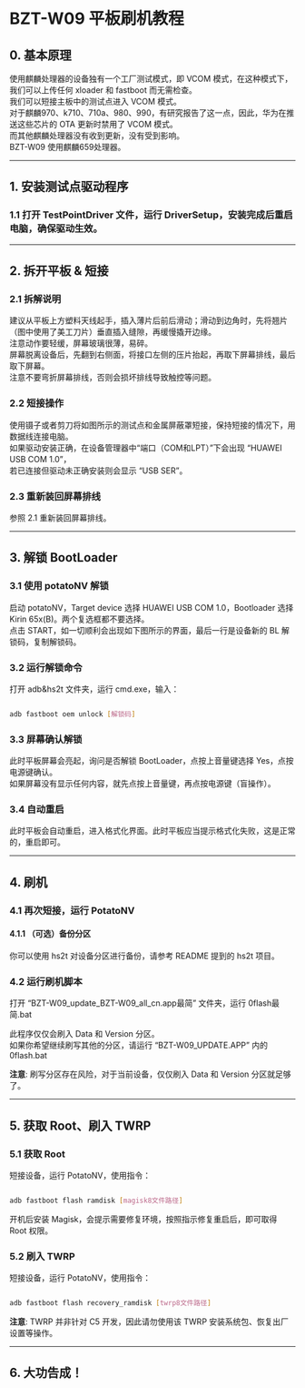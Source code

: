# BZT-W09 平板刷机教程

## 0. 基本原理

使用麒麟处理器的设备独有一个工厂测试模式，即 VCOM 模式，在这种模式下，我们可以上传任何 xloader 和 fastboot 而无需检查。  
我们可以短接主板中的测试点进入 VCOM 模式。  
对于麒麟970、k710、710a、980、990，有研究报告了这一点，因此，华为在推送这些芯片的 OTA 更新时禁用了 VCOM 模式。  
而其他麒麟处理器没有收到更新，没有受到影响。  
BZT-W09 使用麒麟659处理器。

---

## 1. 安装测试点驱动程序

### 1.1 打开 TestPointDriver 文件，运行 DriverSetup，安装完成后重启电脑，确保驱动生效。

---

## 2. 拆开平板 & 短接

### 2.1 拆解说明

建议从平板上方塑料天线起手，插入薄片后前后滑动；滑动到边角时，先将翘片（图中使用了美工刀片）垂直插入缝隙，再缓慢撬开边缘。  
注意动作要轻缓，屏幕玻璃很薄，易碎。  
屏幕脱离设备后，先翻到右侧面，将接口左侧的压片抬起，再取下屏幕排线，最后取下屏幕。  
注意不要弯折屏幕排线，否则会损坏排线导致触控等问题。

### 2.2 短接操作

使用镊子或者剪刀将如图所示的测试点和金属屏蔽罩短接，保持短接的情况下，用数据线连接电脑。  
如果驱动安装正确，在设备管理器中“端口（COM和LPT）”下会出现 “HUAWEI USB COM 1.0”，  
若已连接但驱动未正确安装则会显示 “USB SER”。

### 2.3 重新装回屏幕排线

参照 2.1 重新装回屏幕排线。

---

## 3. 解锁 BootLoader

### 3.1 使用 potatoNV 解锁

启动 potatoNV，Target device 选择 HUAWEI USB COM 1.0，Bootloader 选择 Kirin 65x(B)。两个复选框都不要选择。  
点击 START，如一切顺利会出现如下图所示的界面，最后一行是设备新的 BL 解锁码，复制解锁码。

### 3.2 运行解锁命令

打开 adb&hs2t 文件夹，运行 cmd.exe，输入：

```bash

adb fastboot oem unlock [解锁码]

```

### 3.3 屏幕确认解锁

此时平板屏幕会亮起，询问是否解锁 BootLoader，点按上音量键选择 Yes，点按电源键确认。  
如果屏幕没有显示任何内容，就先点按上音量键，再点按电源键（盲操作）。

### 3.4 自动重启

此时平板会自动重启，进入格式化界面。此时平板应当提示格式化失败，这是正常的，重启即可。

---

## 4. 刷机

### 4.1 再次短接，运行 PotatoNV

#### 4.1.1 （可选）备份分区

你可以使用 hs2t 对设备分区进行备份，请参考 README 提到的 hs2t 项目。

### 4.2 运行刷机脚本

打开 “BZT-W09_update_BZT-W09_all_cn.app最简” 文件夹，运行 0flash最简.bat

此程序仅仅会刷入 Data 和 Version 分区。  
如果你希望继续刷写其他的分区，请运行 “BZT-W09_UPDATE.APP” 内的 0flash.bat

**注意**: 刷写分区存在风险，对于当前设备，仅仅刷入 Data 和 Version 分区就足够了。

---

## 5. 获取 Root、刷入 TWRP

### 5.1 获取 Root

短接设备，运行 PotatoNV，使用指令：

```bash

adb fastboot flash ramdisk [magisk8文件路径]

```

开机后安装 Magisk，会提示需要修复环境，按照指示修复重启后，即可取得 Root 权限。

### 5.2 刷入 TWRP

短接设备，运行 PotatoNV，使用指令：

```bash

adb fastboot flash recovery_ramdisk [twrp8文件路径]

```

**注意**: TWRP 并非针对 C5 开发，因此请勿使用该 TWRP 安装系统包、恢复出厂设置等操作。

---

## 6. 大功告成！
